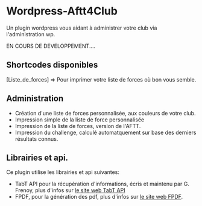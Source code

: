 # Wordpress-Aftt4Club
Un plugin wordpress vous aidant à administrer votre club via l'administration wp.

EN COURS DE DEVELOPPEMENT....

## Shortcodes disponibles
[Liste\_de\_forces] => Pour imprimer votre liste de forces où bon vous semble.

## Administration 
* Création d'une liste de forces personnalisée, aux couleurs de votre club.
* Impression simple de la liste de force personnalisée
* Impression de la liste de forces, version de l'AFTT.
* Impression du challenge, calculé automatquement sur base des derniers résultats connus.

## Librairies et api.
Ce plugin utilise les librairies et api suivantes:

* TabT API pour la récupération d'informations, écris et maintenu par G. Frenoy, plus d'infos sur [le site web TabT API](http://api.frenoy.net/)
* FPDF, pour la génération des pdf, plus d'infos sur [le site web FPDF](http://www.fpdf.org/).